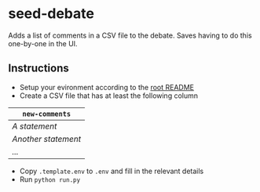 # seed-debate

Adds a list of comments in a CSV file to the debate. Saves having to do this one-by-one in the UI.

## Instructions

* Setup your evironment according to the [root README](../README.md)
* Create a CSV file that has at least the following column

| `new-comments` |
| --- |
| _A statement_ |
| _Another statement_ |
| _..._ |

* Copy `.template.env` to `.env` and fill in the relevant details
* Run `python run.py`